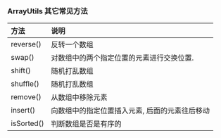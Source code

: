 ### ArrayUtils 其它常见方法

| 方法        | 说明                                   |
| :---------- | :------------------------------------  |
|reverse() | 反转一个数组
|swap() | 对数组中的两个指定位置的元素进行交换位置.
|shift() | 随机打乱数组
|shuffle() | 随机打乱数组
|remove() | 从数组中移除元素
|insert() | 向数组中的指定位置插入元素, 后面的元素往后移动
|isSorted() | 判断数组是否是有序的

